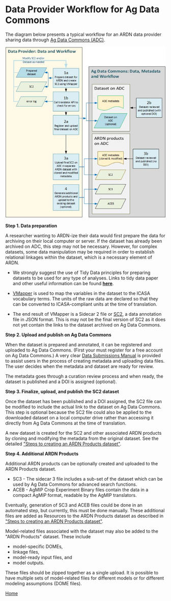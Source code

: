 # Data Provider Workflow for Ag Data Commons

The diagram below presents a typical workflow for an ARDN data provider sharing data through [Ag Data Commons (ADC)](https://data.nal.usda.gov/).


![image](https://raw.githubusercontent.com/agmip/ARDN/master/docs/images/DataProviderWorkflow_v6.jpg)

**Step 1. Data preparation**

A researcher wanting to ARDN-ize their data would first prepare the data for archiving on their local computer or server. If the dataset has already been archived on ADC, this step may not be necessary. However, for complex datasets, some data manipulation may be required in order to establish relational linkages within the dataset, which is a necessary element of ARDN.

- We strongly suggest the use of Tidy Data principles for preparing datasets to be used for any type of analyses. Links to tidy data paper and other useful information can be found **[here](TidyData.md)**. 

- [VMapper](VMapper.md) is used to map the variables in the dataset to the ICASA vocabulary terms. The units of the raw data are declared so that they can be converted to ICASA-compliant units at the time of translation.

- The end result of VMapper is a Sidecar 2 file or [SC2](Annotation_SC2.md), a data annotation file in JSON format. This is may not be the final version of SC2 as it does not yet contain the links to the dataset archived on Ag Data Commons.  

**Step 2. Upload and publish on Ag Data Commons**

When the dataset is prepared and annotated, it can be registered and uploaded to Ag Data Commons. (First your must register for a free account on Ag Data Commons.) A very clear [Data Submissions Manual](https://data.nal.usda.gov/ag-data-commons-data-submission-manual) is provided to assist users in the process of creating metadata and uploading data files. The user decides when the metadata and dataset are ready for review.

The metadata goes through a curation review process and when ready, the dataset is published and a DOI is assigned (optional).

**Step 3. Finalize, upload, and publish the SC2 dataset**

Once the dataset has been published and a DOI assigned, the SC2 file can be modified to include the actual link to the dataset on Ag Data Commons. This step is optional because the SC2 file could also be applied to the downloaded dataset on a local computer drive rather than accessing it directly from Ag Data Commons at the time of translation.

A new dataset is created for the SC2 and other associated ARDN products by cloning and modifying the metadata from the original dataset. See the detailed ["Steps to creating an ARDN Products dataset"](ARDN_products.md).

**Step 4. Additional ARDN Products**

Additional ARDN products can be optionally created and uploaded to the ARDN Products dataset. 
- SC3 - The sidecar 3 file includes a sub-set of the dataset which can be used by Ag Data Commons for advanced search functions.
- ACEB - AgMIP Crop Experiment Binary files contain the data in a compact AgMIP format, readable by the AgMIP translators. 

Eventually, generation of SC3 and ACEB files could be done in an automated step, but currently, this must be done manually. These additional files are added as Resources to the ARDN Products dataset as described in ["Steps to creating an ARDN Products dataset"](ARDN_products.md).

Model-related files associated with the dataset may also be added to the "ARDN Products" dataset. These include 
- model-specific DOMEs, 
- linkage files, 
- model-ready input files, and 
- model outputs. 

These files should be zipped together as a single upload. It is possible to have multiple sets of model-related files for different models or for different modeling assumptions (DOME files).


[Home](index.md)
